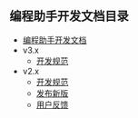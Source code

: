 编程助手开发文档目录
------

- [编程助手开发文档](../README.md)
- v3.x
    - [开发规范](v3/draft.md)
- v2.x
    - [开发规范](v2/draft.md)
    - [发布新版](v2/md-release.md)
    - [用户反馈](v2/feedback.md)
